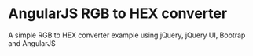 # AngularJS RGB to HEX converter
A simple RGB to HEX converter example using jQuery, jQuery UI, Bootrap and AngularJS
